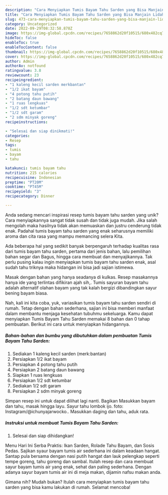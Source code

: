 ```yaml
---
description: "Cara Menyiapkan Tumis Bayam Tahu Sarden yang Bisa Manjain Lidah"
title: "Cara Menyiapkan Tumis Bayam Tahu Sarden yang Bisa Manjain Lidah"
slug: 473-cara-menyiapkan-tumis-bayam-tahu-sarden-yang-bisa-manjain-lidah
category: Uncategorized
date: 2022-09-29T08:32:58.878Z
image: https://img-global.cpcdn.com/recipes/7658862d20f10515/680x482cq70/tumis-bayam-tahu-sarden-foto-resep-utama.jpg
hideToc: false
enableToc: true
enableTocContent: false
thumbnail: https://img-global.cpcdn.com/recipes/7658862d20f10515/680x482cq70/tumis-bayam-tahu-sarden-foto-resep-utama.jpg
cover: https://img-global.cpcdn.com/recipes/7658862d20f10515/680x482cq70/tumis-bayam-tahu-sarden-foto-resep-utama.jpg
author: Admin
authorAv: notfound
ratingvalue: 3.8
reviewcount: 23
recipeingredient:
- "1 kaleng kecil sarden merkbantan"
- "1/2 ikat bayam"
- "4 potong tahu putih"
- "2 batang daun bawang"
- "1 ruas lengkuas"
- "1/2 sdt ketumbar"
- "1/2 sdt garam"
- "2 sdm minyak goreng"
recipeinstructions:

- "Selesai dan siap dinikmati!"
categories:
- Resep
tags:
- tumis
- bayam
- tahu

katakunci: tumis bayam tahu 
nutrition: 215 calories
recipecuisine: Indonesian
preptime: "PT20M"
cooktime: "PT45M"
recipeyield: "3"
recipecategory: Dinner

---
```





Anda sedang mencari inspirasi resep tumis bayam tahu sarden yang unik? Cara menyiapkannya sangat tidak susah dan tidak juga mudah. Jika salah mengolah maka hasilnya tidak akan memuaskan dan justru cenderung tidak enak. Padahal tumis bayam tahu sarden yang enak seharusnya memiliki aroma dan cita rasa yang mampu memancing selera Kita.





Ada beberapa hal yang sedikit banyak berpengaruh terhadap kualitas rasa dari tumis bayam tahu sarden, pertama dari jenis bahan, lalu pemilihan bahan segar dan Bagus, hingga cara membuat dan menyajikannya. Tak perlu pusing kalau ingin menyiapkan tumis bayam tahu sarden enak,      asal sudah tahu triknya maka hidangan ini bisa jadi sajian istimewa.














Masak dengan bahan yang hanya seadanya di kulkas. Resep masakannya hanya ide yang terlintas difikiran ajah sih,. Tumis sayuran bayam tahu adalah alternatif olahan bayam yang tak kalah bergizi dibandingkan sayur bening bayam biasa.






Nah, kali ini kita coba, yuk, variasikan tumis bayam tahu sarden sendiri di rumah. Tetap dengan bahan sederhana, sajian ini bisa memberi manfaat dalam membantu menjaga kesehatan tubuhmu sekeluarga. Kamu dapat menyiapkan Tumis Bayam Tahu Sarden memakai 8 bahan dan 0 tahap pembuatan. Berikut ini cara untuk menyiapkan hidangannya.

<!--inarticleads1-->

##### Bahan-bahan dan bumbu yang dibutuhkan dalam pembuatan Tumis Bayam Tahu Sarden:

1. Sediakan 1 kaleng kecil sarden (merk:bantan)
1. Persiapkan 1/2 ikat bayam
1. Persiapkan 4 potong tahu putih
1. Persiapkan 2 batang daun bawang
1. Siapkan 1 ruas lengkuas
1. Persiapkan 1/2 sdt ketumbar
1. Sediakan 1/2 sdt garam
1. Persiapkan 2 sdm minyak goreng


Simpan resep ini untuk dapat dilihat lagi nanti. Bagikan Masukkan bayam dan tahu, masak hingga layu. Sayur tahu lombok ijo. foto: Instagram/@ichunyajarwocko.. Masukkan daging dan tahu, aduk rata. 

<!--inarticleads2-->

##### Instruksi untuk membuat Tumis Bayam Tahu Sarden:


1. Selesai dan siap dihidangkan!

Menu Hari Ini Serba Praktis: Ikan Sarden, Rolade Tahu Bayam, dan Sosis Pedas. Sajikan syaur bayam tumis air sederhana ini dalam keadaan hangat. Santap pula bersama dengan nasi putih hangat dan lauk pelengkap seperti tempe goreng, tahu goreng dan sambal. Itulah resep dan cara membuat sayur bayam tumis air yang enak, sehat dan paling sederhana. Dengan adanya sayur bayam tumis air ini di meja makan, dijamin nafsu makan anda. 

Gimana nih? Mudah bukan? Itulah cara menyiapkan tumis bayam tahu sarden yang bisa kamu lakukan di rumah. Selamat mencoba!
